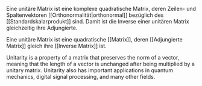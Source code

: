 Eine unitäre Matrix ist eine komplexe quadratische Matrix, deren Zeilen- und Spaltenvektoren [[Orthonormalität|orthonormal]] bezüglich des [[Standardskalarprodukt]] sind. Damit ist die Inverse einer unitären Matrix gleichzeitig ihre Adjungierte. 

Eine unitäre Matrix ist eine quadratische [[Matrix]], deren [[Adjungierte Matrix]] gleich ihre [[Inverse Matrix]] ist.

Unitarity is a property of a matrix that preserves the norm of a vector, meaning that the length of a vector is unchanged after being multiplied by a unitary matrix. Unitarity also has important applications in quantum mechanics, digital signal processing, and many other fields.
